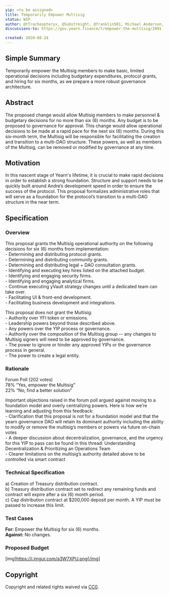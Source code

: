 ```yaml
---
yip: <to be assigned>
title: Temporarily Empower Multisig
status: WIP
author: @tTracheopteryx, @Substreight, @franklin501, Michael Anderson, Vance Spencer
discussions-to: https://gov.yearn.finance/t/empower-the-multisig/2891

created: 2020-08-24
---
```


<!--You can leave these HTML comments in your merged YIP and delete the visible duplicate text guides, they will not appear and may be helpful to refer to if you edit it again. This is the suggested template for new YIPs. Note that an YIP number will be assigned by an editor. When opening a pull request to submit your YIP, please use an abbreviated title in the filename, `yip-draft_title_abbrev.md`. The title should be 44 characters or less.-->
## Simple Summary
<!--"If you can't explain it simply, you don't understand it well enough." Simply describe the outcome the proposed changes intends to achieve. This should be non-technical and accessible to a casual community member.-->
Temporarily empower the Multisig members to make basic, limited operational decisions including budgetary expenditures, protocol grants, and hiring for six months, as we prepare a more robust governance architecture.

## Abstract
<!--A short (~200 word) description of the proposed change, the abstract should clearly describe the proposed change. This is what *will* be done if the YIP is implemented, not *why* it should be done or *how* it will be done. If the YIP proposes deploying a new contract, write, "we propose to deploy a new contract that will do x".-->
The proposed change would allow Multisig members to make personnel & budgetary decisions for no more than six (6) months. Any budget is to be proposed to governance for approval. This change would allow operational decisions to be made at a rapid pace for the next six (6) months. During this six-month term, the Multisig will be responsible for facilitating the creation and transition to a multi-DAO structure. These powers, as well as members of the Multisig, can be removed or modified by governance at any time.

## Motivation
<!--This is the problem statement. This is the *why* of the YIP. It should clearly explain *why* the current state of the protocol is inadequate.  It is critical that you explain *why* the change is needed, if the YIP proposes changing how something is calculated, you must address *why* the current calculation is innaccurate or wrong. This is not the place to describe how the YIP will address the issue!-->
In this nascent stage of Yearn's lifetime, it is crucial to make rapid decisions in order to establish a strong foundation. Structure and support needs to be quickly built around Andre’s development speed in order to ensure the success of the protocol. This proposal formalizes administrative roles that will serve as a foundation for the protocol’s transition to a multi-DAO structure in the near term. 

## Specification
<!--The specification should describe the syntax and semantics of any new feature, there are five sections
1. Overview
2. Rationale
3. Technical Specification
4. Test Cases
5. Configurable Values
-->

### Overview
<!--This is a high level overview of *how* the YIP will solve the problem. The overview should clearly describe how the new feature will be implemented.-->
This proposal grants the Multisig operational authority on the following decisions for six (6) months from implementation: 
    <br>  - Determining and distributing protocol grants.
    <br>  - Determining and distributing community grants.
    <br>  - Determining and distributing legal + DAO consultation grants. 
    <br>  - Identifying and executing key hires listed on the attached budget.
    <br>  - Identifying and engaging security firms. 
    <br>  - Identifying and engaging analytical firms. 
    <br>  - Continue executing yVault strategy changes until a dedicated team can take over.
    <br>  - Facilitating UI & front-end development.
    <br>  - Facilitating business development and integrations. 

This proposal does not grant the Multisig: 
    <br>  - Authority over YFI token or emissions.
    <br>  - Leadership powers beyond those described above.
    <br>  - Any powers over the YIP process or governance.
    <br>  - Authority over the composition of the Multisig group -- any changes to Multisig signers will need to be approved by governance.
    <br>  - The power to ignore or hinder any approved YIPs or the governance process in general.
    <br>  - The power to create a legal entity.

### Rationale
<!--This is where you explain the reasoning behind how you propose to solve the problem. Why did you propose to implement the change in this way, what were the considerations and trade-offs. The rationale fleshes out what motivated the design and why particular design decisions were made. It should describe alternate designs that were considered and related work. The rationale may also provide evidence of consensus within the community, and should discuss important objections or concerns raised during discussion.-->
Forum Poll (202 votes)
<br>78% “Yes, empower the Multisig”
<br>22% “No, find a better solution”

Important objections raised in the forum poll argued against moving to a foundation model and overly centralizing powers. Here is how we’re learning and adjusting from this feedback:
    <br>  - Clarification that this proposal is not for a foundation model and that the yearn governance DAO will retain its dominant authority including the ability to modify or     remove the multisig’s members or powers via future on-chain votes
    <br>  - A deeper discussion about decentralization, governance, and the urgency for this YIP to pass can be found in this thread: Understanding Decentralization & Prioritizing an Operations Team
    <br>  - Clearer limitations on the multisig’s authority detailed above to be controlled via smart contract

### Technical Specification
<!--The technical specification should outline the public API of the changes proposed. That is, changes to any of the interfaces yEarn Finance currently exposes or the creations of new ones.-->

a) Creation of Treasury distribution contract. 
<br>  b) Treasury distribution contract set to redirect any remaining funds and contract will expire after a six (6) month period. 
<br>  c) Cap distribution contract at $200,000 deposit per month. A YIP must be passed to increase this limit.

### Test Cases
**For:** Empower the Multisig for six (6) months.
<br>**Against:** No changes.

### Proposed Budget
[img]https://i.imgur.com/a3W7XPU.png[/img]

## Copyright
Copyright and related rights waived via [CC0](https://creativecommons.org/publicdomain/zero/1.0/).
